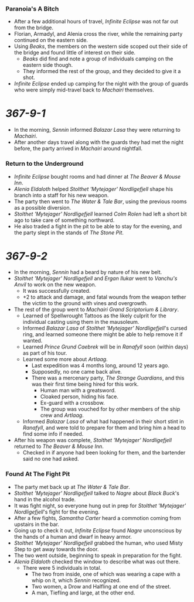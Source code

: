 ### Paranoia's A Bitch

* After a few additional hours of travel, *Infinite Eclipse* was not far out from the bridge.
* Florian, Armadyl, and Alenia cross the river, while the remaining party continued on the eastern side.
* Using *Beaks*, the members on the western side scoped out their side of the bridge and found little of interest on their side.
  * *Beaks* did find and note a group of individuals camping on the eastern side though.
  * They informed the rest of the group, and they decided to give it a shot.
* *Infinite Eclipse* ended up camping for the night with the group of guards who were simply mid-travel back to *Machairi* themselves.

# *367-9-1*

* In the morning, *Sennin* informed *Balazar Lasa* they were returning to *Machairi*.
* After another days travel along with the guards they had met the night before, the party arrived in *Machairi* around nightfall.

### Return to the Underground

* *Infinite Eclipse* bought rooms and had dinner at *The Beaver & Mouse Inn*.
* *Alenia Eldaloth* helped *Stolthet 'Mytejager' Nordligefjell* shape his branch into a staff for his new weapon.
* The party then went to *The Water & Tale Bar*, using the previous rooms as a possible diversion.
* *Stolthet 'Mytejager' Nordligefjell* learned *Colm Rolen* had left a short bit ago to take care of something northward.
* He also traded a fight in the pit to be able to stay for the evening, and the party slept in the stands of *The Stone Pit*.

# *367-9-2*

* In the morning, *Sennin* had a beard by nature of his new belt.
* *Stolthet 'Mytejager' Nordligefjell* and *Ergan Ilukar* went to *Vanchu's Anvil* to work on the new weapon.
  * It was successfully created.
  * +2 to attack and damage, and fatal wounds from the weapon tether the victim to the ground with vines and overgrowth.
* The rest of the group went to *Machairi Grand Scriptorium & Library*.
  * Learned of Spellwrought Tattoos as the likely culprit for the individual casting using them in the mausoleum.
  * Informed *Balazar Lasa* of *Stolthet 'Mytejager' Nordligefjell*'s cursed ring, and learned someone there might be able to help remove it if wanted.
  * Learned *Prince Grund Caebrek* will be in *Ranafyll* soon (within days) as part of his tour.
  * Learned some more about *Artlaag*.
    * Last expedition was 4 months long, around 12 years ago.
    * Supposedly, no one came back alive.
    * There was a mercenary party, *The Strange Guardians*, and this was their first time being hired for this work.
      * Human man with a greatsword.
      * Cloaked person, hiding his face.
      * Ex-guard with a crossbow.
      * The group was vouched for by other members of the ship crew and *Artlaag*.
  * Informed *Balazar Lasa* of what had happened in their short stint in *Ranafyll*, and were told to prepare for them and bring him a head to find some info if needed.
* After his weapon was complete, *Stolthet 'Mytejager' Nordligefjell* returned to *The Beaver & Mouse Inn*.
  * Checked in if anyone had been looking for them, and the bartender said no one had asked.

### Found At The Fight Pit

* The party met back up at *The Water & Tale Bar*.
* *Stolthet 'Mytejager' Nordligefjell* talked to *Nagre* about *Black Buck*'s hand in the alcohol trade.
* It was fight night, so everyone hung out in prep for *Stolthet 'Mytejager' Nordligefjell*'s fight for the evening.
* After a few fights, *Samantha Carter* heard a commotion coming from upstairs in the bar.
* Going up to check it out, *Infinite Eclipse* found *Nagre* unconscious by the hands of a human and dwarf in heavy armor.
* *Stolthet 'Mytejager' Nordligefjell* grabbed the human, who used Misty Step to get away towards the door.
* The two went outside, beginning to speak in preparation for the fight.
* *Alenia Eldaloth* checked the window to describe what was out there.
  * There were 5 individuals in total.
    * The two from inside, one of which was wearing a cape with a whip on it, which *Sennin* recognized.
    * Two women, a Drow and Halfling at one end of the street.
    * A man, Tiefling and large, at the other end.
